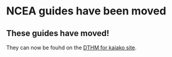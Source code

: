 # NCEA guides have been moved

## These guides have moved!

They can now be fouhd on the [DTHM for kaiako site](https://www.dthm4kaiako.ac.nz/).
